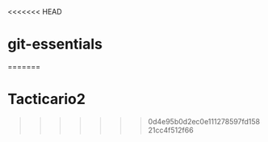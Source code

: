 <<<<<<< HEAD
# git-essentials
=======
# Tacticario2
>>>>>>> 0d4e95b0d2ec0e111278597fd15821cc4f512f66
